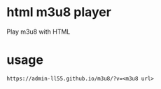 # html m3u8 player
Play m3u8 with HTML

# usage
```https://admin-ll55.github.io/m3u8/?v=<m3u8 url>```

